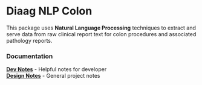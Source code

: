 # Diaag NLP Colon

This package uses **Natural Language Processing** techniques
to extract and serve data from raw clinical report text for colon procedures and associated pathology reports.

### Documentation
              
**[Dev Notes]**     - Helpful notes for developer       
**[Design Notes]**  - General project notes            

[Dev Notes]: documentation/DevNotes.md
[Design Notes]: documentation/DesignNotes.md


